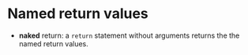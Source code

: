 # Named return values

- **naked** return: a `return` statement without arguments returns the 
the named return values.